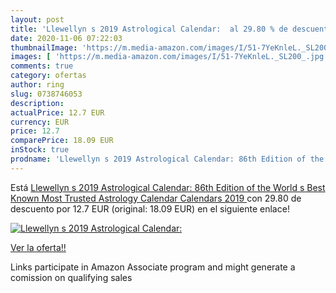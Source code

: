 ```yaml
---
layout: post
title: 'Llewellyn s 2019 Astrological Calendar:  al 29.80 % de descuento'
date: 2020-11-06 07:22:03
thumbnailImage: 'https://m.media-amazon.com/images/I/51-7YeKnleL._SL200_.jpg'
images: [ 'https://m.media-amazon.com/images/I/51-7YeKnleL._SL200_.jpg' ]
comments: true
category: ofertas
author: ring
slug: 0738746053
description:
actualPrice: 12.7 EUR
currency: EUR
price: 12.7
comparePrice: 18.09 EUR
inStock: true
prodname: 'Llewellyn s 2019 Astrological Calendar: 86th Edition of the World s Best Known  Most Trusted Astrology Calendar  Calendars 2019 '
---
```


Está [Llewellyn s 2019 Astrological Calendar: 86th Edition of the World s Best Known  Most Trusted Astrology Calendar  Calendars 2019 ](https://www.amazon.es/dp/0738746053/?tag=tolees-21) con 29.80 de descuento por 12.7 EUR (original: 18.09 EUR) en el siguiente enlace!

[![Llewellyn s 2019 Astrological Calendar: ](https://m.media-amazon.com/images/I/51-7YeKnleL._SL200_.jpg)](https://www.amazon.es/dp/0738746053/?tag=tolees-21)

[Ver la oferta!!](https://www.amazon.es/dp/0738746053/?tag=tolees-21)

Links participate in Amazon Associate program and might generate a comission on qualifying sales


